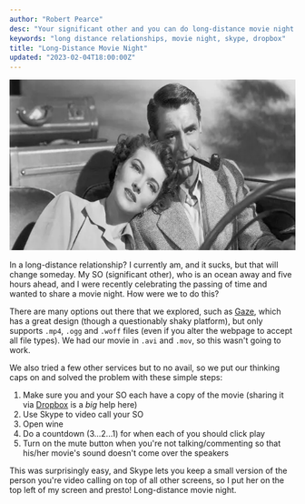 ```yaml
---
author: "Robert Pearce"
desc: "Your significant other and you can do long-distance movie night easily. Here's how."
keywords: "long distance relationships, movie night, skype, dropbox"
title: "Long-Distance Movie Night"
updated: "2023-02-04T18:00:00Z"
---
```


<img
  alt="Wooden unicorn wall mount"
  decoding="async"
  height="300"
  src="/images/movie-night-cary-grant.webp"
  width="615"
/>

In a long-distance relationship? I currently am, and it sucks, but that will
change someday. My SO (significant other), who is an ocean away and five hours
ahead, and I were recently celebrating the passing of time and wanted to share
a movie night. How were we to do this?

There are many options out there that we explored, such as
[Gaze](https://letsgaze.com), which has a great design (though a questionably
shaky platform), but only supports `.mp4`, `.ogg` and `.woff` files (even if you
alter the webpage to accept all file types). We had our movie in `.avi` and
`.mov`, so this wasn't going to work.

We also tried a few other services but to no avail, so we put our thinking caps
on and solved the problem with these simple steps:

1. Make sure you and your SO each have a copy of the movie (sharing it via
  [Dropbox](https://www.dropbox.com) is a _big_ help here)
1. Use Skype to video call your SO
1. Open wine
1. Do a countdown (3...2...1) for when each of you should click play
1. Turn on the mute button when you're not talking/commenting so that his/her
   movie's sound doesn't come over the speakers

This was surprisingly easy, and Skype lets you keep a small version of the
person you're video calling on top of all other screens, so I put her on the top
left of my screen and presto! Long-distance movie night.
